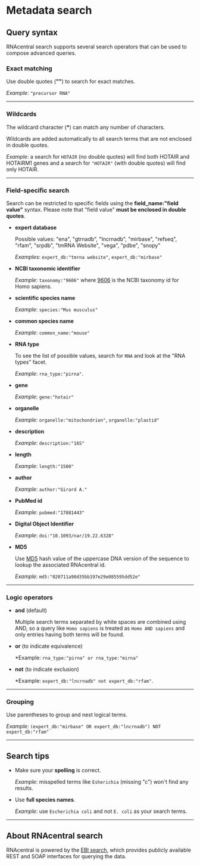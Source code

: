 
# <i class="fa fa-search"></i> Metadata search

## Query syntax

RNAcentral search supports several search operators that can be used to compose advanced queries.

### Exact matching <a name="exact-matching" href="#exact-matching" class="text-muted smaller"><i class="fa fa-link"></i></a>

Use double quotes (**""**) to search for exact matches.

*Example*: `"precursor RNA"`

---

### Wildcards <a name="wildcards" href="#wildcards" class="text-muted smaller"><i class="fa fa-link"></i></a>

The wildcard character (<strong>*</strong>) can match any number of characters.

Wildcards are added automatically to all search terms that are not enclosed in double quotes.

*Example*: a search for `HOTAIR` (no double quotes) will find both HOTAIR and HOTAIRM1 genes
and a search for `"HOTAIR"` (with double quotes) will find only HOTAIR.

---

### Field-specific search <a name="field-specific-search" href="#field-specific-search" class="text-muted smaller"><i class="fa fa-link"></i></a>

Search can be restricted to specific fields using the **field_name:"field value"** syntax.
Please note that "field value" **must be enclosed in double quotes**.

* **expert database**

	Possible values: "ena", "gtrnadb", "lncrnadb", "mirbase", "refseq", "rfam", "srpdb", "tmRNA Website", "vega", "pdbe", "snopy"

	*Examples*: `expert_db:"tmrna website"`, `expert_db:"mirbase"`

* **NCBI taxonomic identifier**

	*Example*: `taxonomy:"9606"` where [9606](http://www.ncbi.nlm.nih.gov/Taxonomy/Browser/wwwtax.cgi?id=9606) is the NCBI taxonomy id for Homo sapiens.

* **scientific species name**

	*Example*: `species:"Mus musculus"`

* **common species name**

	*Example*: `common_name:"mouse"`

* **RNA type**

	To see the list of possible values, search for `RNA` and look at the "RNA types" facet.

	*Example*: `rna_type:"pirna"`.

* **gene**

	*Example*: `gene:"hotair"`

* **organelle**

	*Example*: `organelle:"mitochondrion"`, `organelle:"plastid"`

* **description**

	*Example*: `description:"16S"`

* **length**

	*Example*: `length:"1500"`

* **author**

	*Example*: `author:"Girard A."`

* **PubMed id**

	*Example*: `pubmed:"17881443"`

* **Digital Object Identifier**

	*Example*: `doi:"10.1093/nar/19.22.6328"`

* **MD5**

	Use [MD5](http://en.wikipedia.org/wiki/MD5) hash value of the uppercase DNA version of the sequence
	to lookup the associated RNAcentral id.

	*Example*: `md5:"020711a90d35bb197e29e085595dd52e"`

---

### Logic operators <a name="logic-operators" href="#logic-operators" class="text-muted smaller"><i class="fa fa-link"></i></a>

* **and** (default)

	Multiple search terms separated by white spaces are combined using AND,
	so a query like `Homo sapiens` is treated as `Homo AND sapiens` and only entries having both terms will be found.

* **or** (to indicate equivalence)

	*Example: `rna_type:"pirna" or rna_type:"mirna"`

* **not** (to indicate exclusion)

	*Example: `expert_db:"lncrnadb" not expert_db:"rfam"`.

---

### Grouping <a name="grouping" href="#grouping" class="text-muted smaller"><i class="fa fa-link"></i></a>

Use parentheses to group and nest logical terms.

*Example*: `(expert_db:"mirbase" OR expert_db:"lncrnadb") NOT expert_db:"rfam"`

---

## Search tips <a name="tips" href="#tips" class="text-muted smaller"><i class="fa fa-link"></i></a>

* Make sure your **spelling** is correct.

    *Example*: misspelled terms like `Esherichia` (missing "c") won't find any results.

* Use **full species names**.

    *Example*: use `Escherichia coli` and not `E. coli` as your search terms.

---

## About RNAcentral search <a name="ebi-search" href="#ebi-search" class="text-muted smaller"><i class="fa fa-link"></i></a>

RNAcentral is powered by the [EBI search](http://www.ebi.ac.uk/ebisearch/),
which provides publicly available REST and SOAP interfaces for querying the data.
